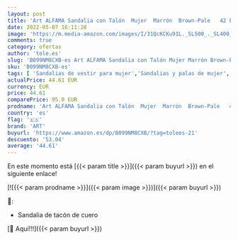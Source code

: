 ```yaml
---
layout: post
title: 'Art ALFAMA Sandalia con Talón  Mujer  Marrón  Brown-Pale   42 EU'
date: 2022-05-07 16:11:28
image: 'https://m.media-amazon.com/images/I/31QcKCKu91L._SL500_._SL400_.jpg'
comments: true
category: ofertas
author: 'tole.es'
slug: 'B099NM8CXB-es Art ALFAMA Sandalia con Talón Mujer Marrón Brown-Pale 42 EU'
sku: 'B099NM8CXB-es'
tags: [ 'Sandalias de vestir para mujer','Sandalias y palas de mujer','Zapatos','Zapatos para mujer','Zapatos y complementos','art','sandalia','🇪🇸', ]
actualPrice: 44.61 EUR
currency: EUR
price: 44.61
comparePrice: 95.0 EUR
prodname: 'Art ALFAMA Sandalia con Talón  Mujer  Marrón  Brown-Pale   42 EU'
country: 'es'
flag: '🇪🇸'
brand: 'ART'
buyurl: 'https://www.amazon.es/dp/B099NM8CXB/?tag=tolees-21'
descuento: '53.04'
average: '44.61'
---
```


En este momento está [{{< param title >}}]({{< param buyurl >}}) en el siguiente enlace!

[![{{< param prodname >}}]({{< param image >}})]({{< param buyurl >}})

🔎:

- Sandalia de tacón de cuero

[🛒 Aquí!!!]({{< param buyurl >}})
